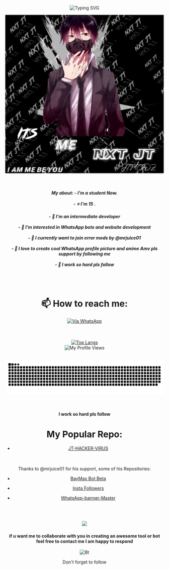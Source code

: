 <div align="center">
    <img
        src="https://readme-typing-svg.herokuapp.com?font=GlossAndBloom&size=30&duration=4997&color=993300&background=FF673200&center=true&vCenter=true&lines=Hey+Bro+Its+me+Timmy+;Nice+To+Meet+;You+;Follow+my+github"
            alt="Typing SVG"
        />


<a href="https://bio.link/timifres"><img align='centre' src='20230122_113239.jpg' width='700"'> </a>


<br/>
<h5> My about:
-  I’m a student Now.
<br>
<br>
- ⭐  I'm 15 .
<br>
<br>
- 🌱 I’m an intermediate developer
<br>
<br>
- 🌱 I’m interested in WhatsApp bots and website development 
<br>
<br>
- 🌱 I currently want to join error mods by @mrjuice01 
<br>
<br>
- 🌱 I love to create cool WhatsApp profile picture and anime Amv pls support by following me
<br>
<br>
- 🌱 I work so hard pls follow
</h5>
<br>
<br>

# 📫 How to reach me:
[![Via WhatsApp](https://img.shields.io/badge/WhatsApp-25D366?style=for-the-badge&logo=whatsapp&logoColor=blue)](https://wa.me/2348050261876?text=Hi%20I%20Am%20From%20GitHub%20i%20follow%20you%20😉😎😊)
<br>
<br>
<br>
<br>
[![Top Langs](https://github-readme-stats.vercel.app/api/top-langs/?username=mrjuice01&layout=compact)](https://github.com/mrjuice01/github-readme-stats)<br>
![My Profile Views](https://gpvc.arturio.dev/mrjuice01)
<br>
<br>
<p align="center">
<img src="https://github.com/Platane/snk/raw/output/github-contribution-grid-snake.svg" alt="nz" width="700"/>
</p>
<br>

#### I work so hard pls follow 

# My Popular Repo:

-   [JT-HACKER-VIRUS](https://github.com/Timmydudew/JT-Hacker-Virus)
<br>
<br>
 Thanks to @mrjuice01 for his support, some of his Repositories:

-   [BayMax Bot Beta](https://github.com/mrjuice01/BayMax-bot-Beta)

-   [Insta Followers](https://github.com/mrjuice01/insfollow)

-   [WhatsApp-banner-Master](https://github.com/mrjuice01/Whatsapp-Bann-Master)

<br>
<br>
<br>



<div align="center">
    <img
        src="https://readme-typing-svg.herokuapp.com?font=GlossAndBloom&size=30&duration=4997&color=993300&background=FF673200&center=true&vCenter=true&lines=Thanks+for+your+visit;+Bye+Have+a+good+Day;+please+follow+me;"
#### If you have any queries or suggestions then you can contact me i will be happy to respond. 
<br>

#### if u want me to collaborate with you in creating an awesome tool or bot feel free to contact me I am happy to respond 


<p align="center"><img src="https://user-images.githubusercontent.com/49580304/110318584-81067880-7fc2-11eb-8391-152d308e7f2b.gif" alt="Bt">


Don't forget to follow 
